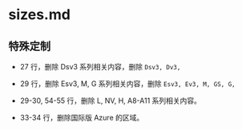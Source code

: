 # sizes.md

## 特殊定制

* 27 行，删除 Dsv3 系列相关内容，删除 `Dsv3, Dv3,`

* 29 行，删除 Esv3, M, G 系列相关内容，删除 `Esv3, Ev3, M, GS, G,`

* 29-30, 54-55 行，删除 L, NV, H, A8-A11 系列相关内容。

* 33-34 行，删除国际版 Azure 的区域。